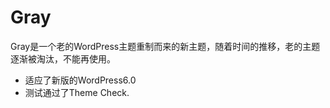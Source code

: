 # Gray
Gray是一个老的WordPress主题重制而来的新主题，随着时间的推移，老的主题逐渐被淘汰，不能再使用。

- 适应了新版的WordPress6.0
- 测试通过了Theme Check.
